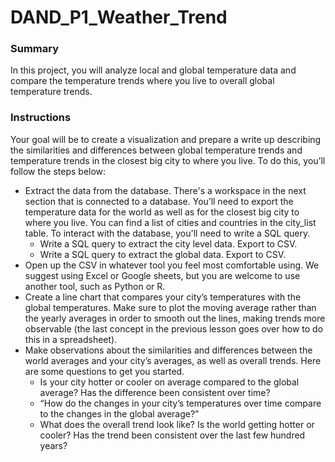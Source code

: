 # DAND_P1_Weather_Trend
### Summary
In this project, you will analyze local and global temperature data and compare the temperature trends where you live to overall global temperature trends.

### Instructions
Your goal will be to create a visualization and prepare a write up describing the similarities and differences between global temperature trends and temperature trends in the closest big city to where you live. To do this, you’ll follow the steps below:<br>
<ul>
<li>Extract the data from the database. There's a workspace in the next section that is connected to a database. You’ll need to export the temperature data for the world as well as for the closest big city to where you live. You can find a list of cities and countries in the city_list table. To interact with the database, you'll need to write a SQL query.<br>
  <ul>
<li>Write a SQL query to extract the city level data. Export to CSV.</li>
<li>Write a SQL query to extract the global data. Export to CSV.</li></li></ul>
<li>Open up the CSV in whatever tool you feel most comfortable using. We suggest using Excel or Google sheets, but you are welcome to use another tool, such as Python or R.</li>
<li>Create a line chart that compares your city’s temperatures with the global temperatures. Make sure to plot the moving average rather than the yearly averages in order to smooth out the lines, making trends more observable (the last concept in the previous lesson goes over how to do this in a spreadsheet).</li>
<li>Make observations about the similarities and differences between the world averages and your city’s averages, as well as overall trends. Here are some questions to get you started.
  <ul>
<li>Is your city hotter or cooler on average compared to the global average? Has the difference been consistent over time?</li>
<li>“How do the changes in your city’s temperatures over time compare to the changes in the global average?”</li>
<li>What does the overall trend look like? Is the world getting hotter or cooler? Has the trend been consistent over the last few hundred years?</li></ul></li></ul>
